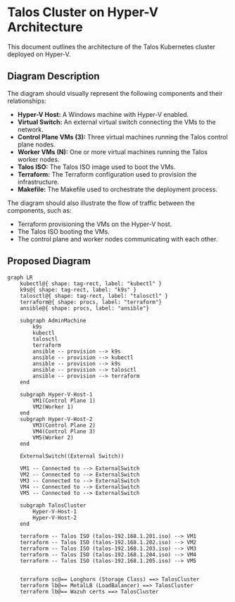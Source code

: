 # Talos Cluster on Hyper-V Architecture

This document outlines the architecture of the Talos Kubernetes cluster deployed on Hyper-V.

## Diagram Description

The diagram should visually represent the following components and their relationships:

*   **Hyper-V Host:** A Windows machine with Hyper-V enabled.
*   **Virtual Switch:** An external virtual switch connecting the VMs to the network.
*   **Control Plane VMs (3):** Three virtual machines running the Talos control plane nodes.
*   **Worker VMs (N):** One or more virtual machines running the Talos worker nodes.
*   **Talos ISO:** The Talos ISO image used to boot the VMs.
*   **Terraform:** The Terraform configuration used to provision the infrastructure.
*   **Makefile:** The Makefile used to orchestrate the deployment process.

The diagram should also illustrate the flow of traffic between the components, such as:

*   Terraform provisioning the VMs on the Hyper-V host.
*   The Talos ISO booting the VMs.
*   The control plane and worker nodes communicating with each other.

## Proposed Diagram

```mermaid
graph LR
    kubectl@{ shape: tag-rect, label: "kubectl" }
    k9s@{ shape: tag-rect, label: "k9s" } 
    talosctl@{ shape: tag-rect, label: "talosctl" }
    terraform@{ shape: procs, label: "terraform"}
    ansible@{ shape: procs, label: "ansible"}
    
    subgraph AdminMachine
        k9s
        kubectl
        talosctl
        terraform
        ansible -- provision --> k9s
        ansible -- provision --> kubectl
        ansible -- provision --> k9s
        ansible -- provision --> talosctl
        ansible -- provision --> terraform
    end
    
    subgraph Hyper-V-Host-1
        VM1(Control Plane 1)
        VM2(Worker 1)
    end
    subgraph Hyper-V-Host-2
        VM3(Control Plane 2)
        VM4(Control Plane 3)
        VM5(Worker 2)
    end
    
    ExternalSwitch((External Switch))
    
    VM1 -- Connected to --> ExternalSwitch
    VM2 -- Connected to --> ExternalSwitch
    VM3 -- Connected to --> ExternalSwitch
    VM4 -- Connected to --> ExternalSwitch
    VM5 -- Connected to --> ExternalSwitch
    
    subgraph TalosCluster
        Hyper-V-Host-1
        Hyper-V-Host-2
    end
    
    terraform -- Talos ISO (talos-192.168.1.201.iso) --> VM1
    terraform -- Talos ISO (talos-192.168.1.202.iso) --> VM2
    terraform -- Talos ISO (talos-192.168.1.203.iso) --> VM3
    terraform -- Talos ISO (talos-192.168.1.204.iso) --> VM4
    terraform -- Talos ISO (talos-192.168.1.205.iso) --> VM5


    terraform sc@== Longhorn (Storage Class) ==> TalosCluster
    terraform lb@== MetalLB (LoadBalancer) ==> TalosCluster
    terraform lb@== Wazuh certs ==> TalosCluster
